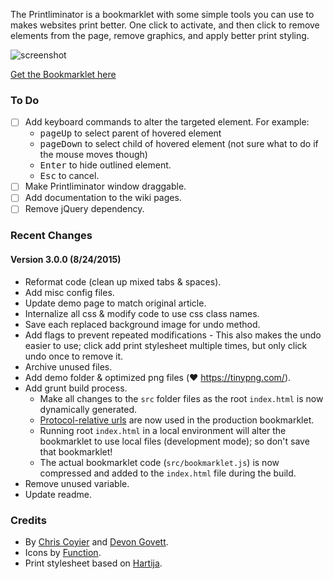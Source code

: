 The Printliminator is a bookmarklet with some simple tools you can use to makes websites print better.
One click to activate, and then click to remove elements from the page, remove graphics, and apply better
print styling.

![screenshot](https://cloud.githubusercontent.com/assets/136959/9445926/649cb622-4a54-11e5-9971-0782ae009a30.png)

[Get the Bookmarklet here](//css-tricks.github.io/The-Printliminator/)

### To Do

* [ ] Add keyboard commands to alter the targeted element. For example:
  * <kbd>pageUp</kbd> to select parent of hovered element
  * <kbd>pageDown</kbd> to select child of hovered element (not sure what to do if the mouse moves though)
  * <kbd>Enter</kbd> to hide outlined element.
  * <kbd>Esc</kbd> to cancel.
* [ ] Make Printliminator window draggable.
* [ ] Add documentation to the wiki pages.
* [ ] Remove jQuery dependency.

### Recent Changes

#### Version 3.0.0 (8/24/2015)

* Reformat code (clean up mixed tabs & spaces).
* Add misc config files.
* Update demo page to match original article.
* Internalize all css & modify code to use css class names.
* Save each replaced background image for undo method.
* Add flags to prevent repeated modifications - This also makes the undo easier to use; click add print stylesheet multiple times, but only click undo once to remove it.
* Archive unused files.
* Add demo folder & optimized png files (:heart: https://tinypng.com/).
* Add grunt build process.
  * Make all changes to the `src` folder files as the root `index.html` is now dynamically generated.
  * [Protocol-relative urls](http://www.paulirish.com/2010/the-protocol-relative-url/) are now used in the production bookmarklet.
  * Running root `index.html` in a local environment will alter the bookmarklet to use local files (development mode); so don't save that bookmarklet!
  * The actual bookmarklet code (`src/bookmarklet.js`) is now compressed and added to the `index.html` file during the build.
* Remove unused variable.
* Update readme.

### Credits

* By [Chris Coyier](http://chriscoyier.net) and [Devon Govett](http://devongovett.wordpress.com/).
* Icons by [Function](http://wefunction.com/2008/07/function-free-icon-set/).
* Print stylesheet based on [Hartija](http://code.google.com/p/hartija/).
